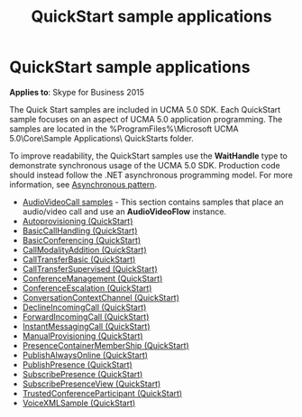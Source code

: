 ﻿---
title: QuickStart sample applications
description: An overview of QuickStart sample applications for Skype for Business 2015.
TOCTitle: QuickStart sample applications
ms:assetid: 3186fd60-eefc-4c62-bf06-413dc1512e0c
ms:mtpsurl: https://msdn.microsoft.com/library/Dn466129(v=office.16)
ms:contentKeyID: 65240070
ms.date: 07/27/2015
mtps_version: v=office.16
---

# QuickStart sample applications

**Applies to**: Skype for Business 2015

The Quick Start samples are included in UCMA 5.0 SDK. Each QuickStart sample focuses on an aspect of UCMA 5.0 application programming. The samples are located in the %ProgramFiles%\\Microsoft UCMA 5.0\\Core\\Sample Applications\\ QuickStarts folder.

To improve readability, the QuickStart samples use the **WaitHandle** type to demonstrate synchronous usage of the UCMA 5.0 SDK. Production code should instead follow the .NET asynchronous programming model. For more information, see [Asynchronous pattern](asynchronous-pattern.md).

- [AudioVideoCall samples](audiovideocall-samples.md) - This section contains samples that place an audio/video call and use an **AudioVideoFlow** instance.
- [Autoprovisioning (QuickStart)](autoprovisioning-quickstart.md)
- [BasicCallHandling (QuickStart)](basiccallhandling-quickstart.md)
- [BasicConferencing (QuickStart)](basicconferencing-quickstart.md)
- [CallModalityAddition (QuickStart)](callmodalityaddition-quickstart.md)
- [CallTransferBasic (QuickStart)](calltransferbasic-quickstart.md)
- [CallTransferSupervised (QuickStart)](calltransfersupervised-quickstart.md)
- [ConferenceManagement (QuickStart)](conferencemanagement-quickstart.md)
- [ConferenceEscalation (QuickStart)](conferenceescalation-quickstart.md)
- [ConversationContextChannel (QuickStart)](conversationcontextchannel-quickstart.md)
- [DeclineIncomingCall (QuickStart)](declineincomingcall-quickstart.md)
- [ForwardIncomingCall (QuickStart)](forwardincomingcall-quickstart.md)
- [InstantMessagingCall (QuickStart)](instantmessagingcall-quickstart.md)
- [ManualProvisioning (QuickStart)](manualprovisioning-quickstart.md)
- [PresenceContainerMemberShip (QuickStart)](presencecontainermembership-quickstart.md)
- [PublishAlwaysOnline (QuickStart)](publishalwaysonline-quickstart.md)
- [PublishPresence (QuickStart)](publishpresence-quickstart.md)
- [SubscribePresence (QuickStart)](subscribepresence-quickstart.md)
- [SubscribePresenceView (QuickStart)](subscribepresenceview-quickstart.md)
- [TrustedConferenceParticipant (QuickStart)](trustedconferenceparticipant-quickstart.md)
- [VoiceXMLSample (QuickStart)](voicexmlsample-quickstart.md)

